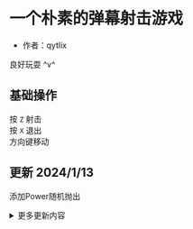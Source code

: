 # 一个朴素的弹幕射击游戏
- 作者：qytlix  

良好玩耍 ^v^

## 基础操作
按 `Z` 射击  
按 `X` 退出  
方向键移动

## 更新 2024/1/13  
添加Power随机抛出

<details>
<summary>
更多更新内容
</summary>

## 更新 2024/1/7
添加Power  
修改至OOP

## 更新 2024/1/1
修改按 `A` 使得敌机出现  
添加 `S` 显示判定框

## 更新 2023/12/30
新增敌机于200 200处  
按 `A` 使敌机射  
</details>